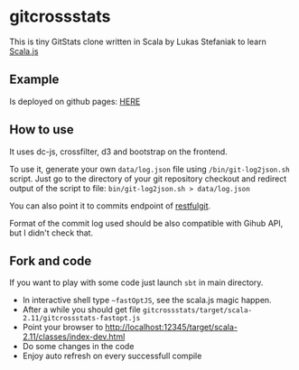 # gitcrossstats

This is tiny GitStats clone written in Scala by Lukas Stefaniak to learn [Scala.js](http://www.scala-js.org/)

## Example

Is deployed on github pages: [HERE](http://lustefaniak.github.io/gitcrossstats/)

## How to use

It uses dc-js, crossfilter, d3 and bootstrap on the frontend.

To use it, generate your own `data/log.json` file using `/bin/git-log2json.sh` script. Just go to the directory of your 
git repository checkout and redirect output of the script to file: `bin/git-log2json.sh > data/log.json`

You can also point it to commits endpoint of [restfulgit](https://github.com/hulu/restfulgit).

Format of the commit log used should be also compatible with Gihub API, but I didn't check that.

## Fork and code

If you want to play with some code just launch `sbt` in main directory.
 * In interactive shell type `~fastOptJS`, see the scala.js magic happen.
 * After a while you should get file `gitcrossstats/target/scala-2.11/gitcrossstats-fastopt.js`
 * Point your browser to 
[http://localhost:12345/target/scala-2.11/classes/index-dev.html](http://localhost:12345/target/scala-2.11/classes/index-dev.html)
 * Do some changes in the code
 * Enjoy auto refresh on every successfull compile
